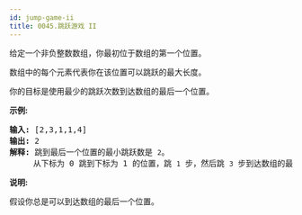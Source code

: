 ```yaml
---
id: jump-game-ii
title: 0045.跳跃游戏 II
---
```

给定一个非负整数数组，你最初位于数组的第一个位置。

数组中的每个元素代表你在该位置可以跳跃的最大长度。

你的目标是使用最少的跳跃次数到达数组的最后一个位置。

**示例:**


<pre><strong>输入:</strong> [2,3,1,1,4]<br/><strong>输出:</strong> 2<br/><strong>解释:</strong> 跳到最后一个位置的最小跳跃数是 <code>2</code>。<br/>     从下标为 0 跳到下标为 1 的位置，跳 <code>1</code> 步，然后跳 <code>3</code> 步到达数组的最后一个位置。<br/></pre>

**说明:**

假设你总是可以到达数组的最后一个位置。

